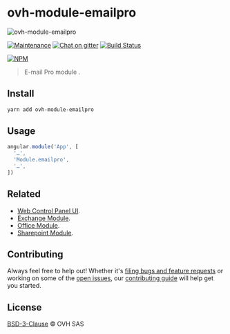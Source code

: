 # ovh-module-emailpro

![ovh-module-emailpro](https://user-images.githubusercontent.com/3379410/27423240-3f944bc4-5731-11e7-87bb-3ff603aff8a7.png)

[![Maintenance](https://img.shields.io/maintenance/yes/2018.svg)]() [![Chat on gitter](https://img.shields.io/gitter/room/ovh/ux.svg)](https://gitter.im/ovh/ux) [![Build Status](https://travis-ci.org/ovh-ux/ovh-module-emailpro.svg)](https://travis-ci.org/ovh-ux/ovh-module-emailpro)

[![NPM](https://nodei.co/npm/ovh-module-emailpro.png?downloads=true&downloadRank=true&stars=true)](https://nodei.co/npm/ovh-module-emailpro/)

> E-mail Pro module .

## Install

```sh
yarn add ovh-module-emailpro
```

## Usage

```js
angular.module('App', [
  '…',
  'Module.emailpro',
  '…',
])
```

## Related

* [Web Control Panel UI](https://github.com/ovh-ux/ovh-manager-web).
* [Exchange Module](https://github.com/ovh-ux/ovh-module-exchange).
* [Office Module](https://github.com/ovh-ux/ovh-module-office).
* [Sharepoint Module](https://github.com/ovh-ux/ovh-module-sharepoint).

## Contributing

Always feel free to help out! Whether it's [filing bugs and feature requests](https://github.com/ovh-ux/ovh-manager-telecom/issues/new) or working on some of the [open issues](https://github.com/ovh-ux/ovh-manager-telecom/issues), our [contributing guide](CONTRIBUTING.md) will help get you started.


## License

[BSD-3-Clause](LICENSE) © OVH SAS
